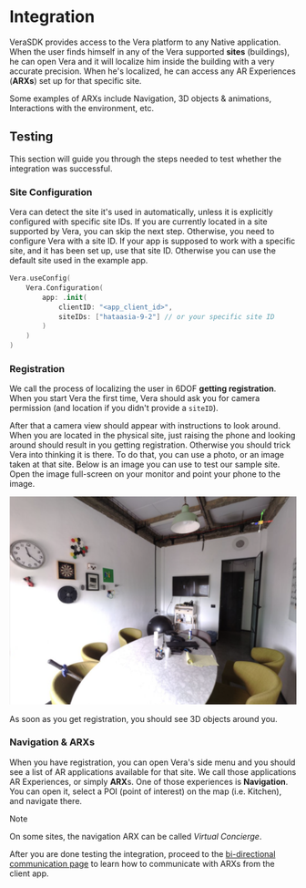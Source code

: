 # Integration

VeraSDK provides access to the Vera platform to any Native application. When the user finds himself in any of the Vera supported **sites** (buildings), he can open Vera and it will localize him inside the building with a very accurate precision. When he's localized, he can access any AR Experiences (**ARXs**) set up for that specific site. 

Some examples of ARXs include Navigation, 3D objects & animations, Interactions with the environment, etc.

## Testing

This section will guide you through the steps needed to test whether the integration was successful.

### Site Configuration

Vera can detect the site it's used in automatically, unless it is explicitly configured with specific site IDs. If you are currently located in a site supported by Vera, you can skip the next step. Otherwise, you need to configure Vera with a site ID. If your app is supposed to work with a specific site, and it has been set up, use that site ID. Otherwise you can use the default site used in the example app.

```swift
Vera.useConfig(
    Vera.Configuration(
        app: .init(
            clientID: "<app_client_id>",
            siteIDs: ["hataasia-9-2"] // or your specific site ID
        )
    )
)
```

### Registration

We call the process of localizing the user in 6DOF **getting registration**. When you start Vera the first time, Vera should ask you for camera permission (and location if you didn't provide a `siteID`).

After that a camera view should appear with instructions to look around. When you are located in the physical site, just raising the phone and looking around should result in you getting registration. Otherwise you should trick Vera into thinking it is there. To do that, you can use a photo, or an image taken at that site. Below is an image you can use to test our sample site. Open the image full-screen on your monitor and point your phone to the image.

![Sample Registration](./registration.png)

As soon as you get registration, you should see 3D objects around you.

### Navigation & ARXs

When you have registration, you can open Vera's side menu and you should see a list of AR applications available for that site. We call those applications AR Experiences, or simply **ARX**s. One of those experiences is **Navigation**. You can open it, select a POI (point of interest) on the map (i.e. Kitchen), and navigate there.

> [!NOTE]  
> On some sites, the navigation ARX can be called _Virtual Concierge_.

After you are done testing the integration, proceed to the [bi-directional communication page](./bidirectional-communication.md) to learn how to communicate with ARXs from the client app.

